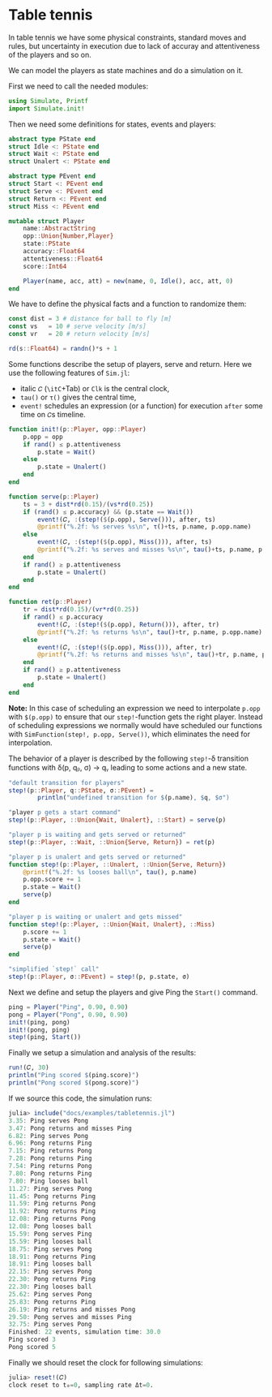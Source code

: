 # Table tennis

In table tennis we have some physical constraints, standard moves and rules, but uncertainty in execution due to lack of accuray and attentiveness of the players and so on.

We can model the players as state machines and do a simulation on it.

First we need to call the needed modules:

```julia
using Simulate, Printf
import Simulate.init!
```

Then we need some definitions for states, events and players:

```julia
abstract type PState end
struct Idle <: PState end
struct Wait <: PState end
struct Unalert <: PState end

abstract type PEvent end
struct Start <: PEvent end
struct Serve <: PEvent end
struct Return <: PEvent end
struct Miss <: PEvent end

mutable struct Player
    name::AbstractString
    opp::Union{Number,Player}
    state::PState
    accuracy::Float64
    attentiveness::Float64
    score::Int64

    Player(name, acc, att) = new(name, 0, Idle(), acc, att, 0)
end
```

We have to define the physical facts and a function to randomize them:

```julia
const dist = 3 # distance for ball to fly [m]
const vs   = 10 # serve velocity [m/s]
const vr   = 20 # return velocity [m/s]

rd(s::Float64) = randn()*s + 1
```

Some functions describe the setup of players, serve and return. Here we use the following features of `Sim.jl`:

- italic `𝐶` (`\itC`+Tab) or `Clk` is the central clock,
- `tau()` or `τ()` gives the central time,
- `event!` schedules an expression (or a function) for execution `after` some time on `𝐶`s timeline.

```julia
function init!(p::Player, opp::Player)
    p.opp = opp
    if rand() ≤ p.attentiveness
        p.state = Wait()
    else
        p.state = Unalert()
    end
end

function serve(p::Player)
    ts = 3 + dist*rd(0.15)/(vs*rd(0.25))
    if (rand() ≤ p.accuracy) && (p.state == Wait())
        event!(𝐶, :(step!($(p.opp), Serve())), after, ts)
        @printf("%.2f: %s serves %s\n", τ()+ts, p.name, p.opp.name)
    else
        event!(𝐶, :(step!($(p.opp), Miss())), after, ts)
        @printf("%.2f: %s serves and misses %s\n", tau()+ts, p.name, p.opp.name)
    end
    if rand() ≥ p.attentiveness
        p.state = Unalert()
    end
end

function ret(p::Player)
    tr = dist*rd(0.15)/(vr*rd(0.25))
    if rand() ≤ p.accuracy
        event!(𝐶, :(step!($(p.opp), Return())), after, tr)
        @printf("%.2f: %s returns %s\n", tau()+tr, p.name, p.opp.name)
    else
        event!(𝐶, :(step!($(p.opp), Miss())), after, tr)
        @printf("%.2f: %s returns and misses %s\n", tau()+tr, p.name, p.opp.name)
    end
    if rand() ≥ p.attentiveness
        p.state = Unalert()
    end
end
```

**Note:** In this case of scheduling an expression we need to interpolate `p.opp` with `$(p.opp)` to ensure that our `step!`-function gets the right player. Instead of scheduling expressions we normally would have scheduled our functions with `SimFunction(step!, p.opp, Serve())`, which eliminates the need for interpolation.

The behavior of a player is described by the following `step!`-δ transition functions with δ(p, qᵦ, σ) → qᵧ leading to some actions and a new state.

```julia
"default transition for players"
step!(p::Player, q::PState, σ::PEvent) =
        println("undefined transition for $(p.name), $q, $σ")

"player p gets a start command"
step!(p::Player, ::Union{Wait, Unalert}, ::Start) = serve(p)

"player p is waiting and gets served or returned"
step!(p::Player, ::Wait, ::Union{Serve, Return}) = ret(p)

"player p is unalert and gets served or returned"
function step!(p::Player, ::Unalert, ::Union{Serve, Return})
    @printf("%.2f: %s looses ball\n", tau(), p.name)
    p.opp.score += 1
    p.state = Wait()
    serve(p)
end

"player p is waiting or unalert and gets missed"
function step!(p::Player, ::Union{Wait, Unalert}, ::Miss)
    p.score += 1
    p.state = Wait()
    serve(p)
end

"simplified `step!` call"
step!(p::Player, σ::PEvent) = step!(p, p.state, σ)
```

Next we define and setup the players and give Ping the `Start()` command.

```julia
ping = Player("Ping", 0.90, 0.90)
pong = Player("Pong", 0.90, 0.90)
init!(ping, pong)
init!(pong, ping)
step!(ping, Start())
```

Finally we setup a simulation and analysis of the results:

```julia
run!(𝐶, 30)
println("Ping scored $(ping.score)")
println("Pong scored $(pong.score)")
```

If we source this code, the simulation runs:

```julia
julia> include("docs/examples/tabletennis.jl")
3.35: Ping serves Pong
3.47: Pong returns and misses Ping
6.82: Ping serves Pong
6.96: Pong returns Ping
7.15: Ping returns Pong
7.28: Pong returns Ping
7.54: Ping returns Pong
7.80: Pong returns Ping
7.80: Ping looses ball
11.27: Ping serves Pong
11.45: Pong returns Ping
11.59: Ping returns Pong
11.92: Pong returns Ping
12.08: Ping returns Pong
12.08: Pong looses ball
15.59: Pong serves Ping
15.59: Ping looses ball
18.75: Ping serves Pong
18.91: Pong returns Ping
18.91: Ping looses ball
22.15: Ping serves Pong
22.30: Pong returns Ping
22.30: Ping looses ball
25.62: Ping serves Pong
25.83: Pong returns Ping
26.19: Ping returns and misses Pong
29.50: Pong serves and misses Ping
32.75: Ping serves Pong
Finished: 22 events, simulation time: 30.0
Ping scored 3
Pong scored 5
```

Finally we should reset the clock for following simulations:

```julia
julia> reset!(𝐶)
clock reset to t₀=0, sampling rate Δt=0.
```
